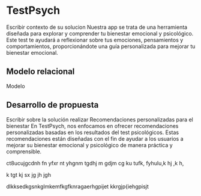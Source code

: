# TestPsych
Escribir contexto de su solucion
Nuestra app se trata de una herramienta diseñada para explorar y comprender tu bienestar emocional y psicológico. Este test te ayudará a reflexionar sobre tus emociones, pensamientos y comportamientos,
proporcionándote una guía personalizada para mejorar tu bienestar emocional.
## Modelo relacional
 Modelo 
## Desarrollo de propuesta
Escribir sobre la solución realizar
Recomendaciones personalizadas para el bienestar
En TestPsych, nos enfocamos en ofrecer recomendaciones personalizadas basadas en los resultados del test psicológicos. Estas recomendaciones están diseñadas con el fin de ayudar a los usuarios a mejorar
su bienestar emocional y psicológico de manera práctica y comprensible.

ct8ucujgcdnh
fn
yfxr
nt
yhgnm
tgdhj
m
gdjm
cg
ku
tufk,
fyhulu,k
hj
,k
h,


k
tgt
kj
sx
jg
jh
jgh


dlkksedkgsnkglmkemfkgfknragaerhgpijet
kkrgjp{iehgpisjt
